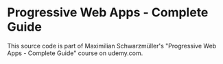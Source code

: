 # Progressive Web Apps - Complete Guide
This source code is part of Maximilian Schwarzmüller's "Progressive Web Apps - Complete Guide" course on udemy.com.